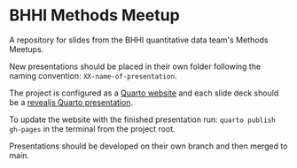 # BHHI Methods Meetup

A repository for slides from the BHHI quantitative data team's Methods Meetups.

New presentations should be placed in their own folder following the naming convention: `XX-name-of-presentation`.

The project is configured as a [Quarto website](https://quarto.org/docs/websites/) and each slide deck should be a [revealjs Quarto presentation](https://quarto.org/docs/presentations/revealjs/).

To update the website with the finished presentation run: `quarto publish gh-pages` in the terminal from the project root.

Presentations should be developed on their own branch and then merged to main.
